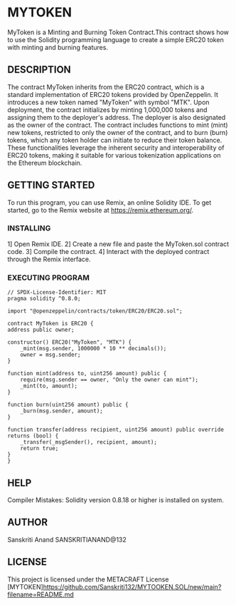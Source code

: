 # MYTOKEN

MyToken is a Minting and Burning Token Contract.This contract shows how to use the Solidity programming language to create a simple ERC20 token with minting and burning features.

## DESCRIPTION

The contract MyToken inherits from the ERC20 contract, which is a standard implementation of ERC20 tokens provided by OpenZeppelin. It introduces a new token named "MyToken" with symbol "MTK".
Upon deployment, the contract initializes by minting 1,000,000 tokens and assigning them to the deployer's address. The deployer is also designated as the owner of the contract. The contract 
includes functions to mint (mint) new tokens, restricted to only the owner of the contract, and to burn (burn) tokens, which any token holder can initiate to reduce their token balance. These 
functionalities leverage the inherent security and interoperability of ERC20 tokens, making it suitable for various tokenization applications on the Ethereum blockchain.

## GETTING STARTED

To run this program, you can use Remix, an online Solidity IDE. To get started, go to the Remix website at https://remix.ethereum.org/.

### INSTALLING

1] Open Remix IDE.
2] Create a new file and paste the MyToken.sol contract code.
3] Compile the contract.
4] Interact with the deployed contract through the Remix interface.

### EXECUTING PROGRAM
    // SPDX-License-Identifier: MIT
    pragma solidity ^0.8.0;

    import "@openzeppelin/contracts/token/ERC20/ERC20.sol";

    contract MyToken is ERC20 {
    address public owner;

    constructor() ERC20("MyToken", "MTK") {
        _mint(msg.sender, 1000000 * 10 ** decimals());
        owner = msg.sender;
    }

    function mint(address to, uint256 amount) public {
        require(msg.sender == owner, "Only the owner can mint");
        _mint(to, amount);
    }

    function burn(uint256 amount) public {
        _burn(msg.sender, amount);
    }

    function transfer(address recipient, uint256 amount) public override returns (bool) {
        _transfer(_msgSender(), recipient, amount);
        return true;
    }
    }

## HELP
Compiler Mistakes: Solidity version 0.8.18 or higher is installed on  system.

## AUTHOR
Sanskriti Anand
SANSKRITIANAND@132

## LICENSE
This project is licensed under the METACRAFT License [MYTOKEN]https://github.com/Sanskriti132/MYTOOKEN.SOL/new/main?filename=README.md
